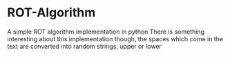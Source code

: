 # ROT-Algorithm
A simple ROT algorithm implementation in python
There is something interesting about this implementation though, the spaces which come in the text are converted into random strings, upper or lower
